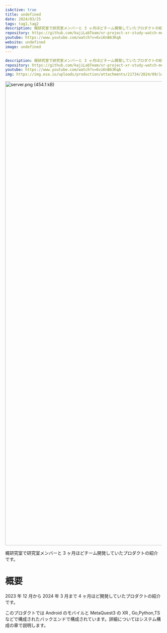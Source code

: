 ```yaml
---
isActive: true
title: undefined
date: 2024/03/25
tags: tag1,tag2
description: 梶研究室で研究室メンバーと 3 ヶ月ほどチーム開発していたプロダクトの紹介です
repository: https://github.com/kajiLabTeam/xr-project-xr-study-watch-metaquest
youtube: https://www.youtube.com/watch?v=6viKnB63KqA
website: undefined
image: undefined
---
```

```yml
description: 梶研究室で研究室メンバーと 3 ヶ月ほどチーム開発していたプロダクトの紹介です
repository: https://github.com/kajiLabTeam/xr-project-xr-study-watch-metaquest
youtube: https://www.youtube.com/watch?v=6viKnB63KqA
img: https://img.esa.io/uploads/production/attachments/21734/2024/09/14/148413/32ccaac6-e676-40cb-af07-8d7f48852138.png
```

<img width="1490" alt="server.png (454.1 kB)" src="https://img.esa.io/uploads/production/attachments/21734/2024/09/14/148413/082f2954-39aa-42a9-986e-362d819bfade.png">

梶研究室で研究室メンバーと 3 ヶ月ほどチーム開発していたプロダクトの紹介です。

<!--more-->

# 概要

2023 年 12 月から 2024 年 3 月まで 4 ヶ月ほど開発していたプロダクトの紹介です。

このプロダクトでは Android のモバイルと MetaQuest3 の XR , Go,Python,TS などで構成されたバックエンドで構成されています。詳細についてはシステム構成の章で説明します。